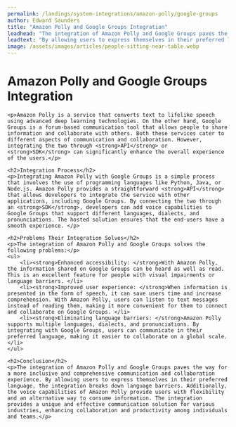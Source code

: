 ```yaml
---
permalink: /landings/system-integrations/amazon-polly/google-groups
author: Edward Saunders
title: "Amazon Polly and Google Groups Integration"
leadhead: "The integration of Amazon Polly and Google Groups paves the way for a more inclusive and comprehensive communication and collaboration experience"
leadtext: "By allowing users to express themselves in their preferred language, the integration breaks down language barriers. Additionally, the voice capabilities of Amazon Polly provide users with flexibility and an alternative way to consume information. The integration provides a unique and effective communication solution for various industries, enhancing collaboration and productivity among individuals and teams."
image: /assets/images/articles/people-sitting-near-table.webp
---
```

<div class="arttext">	<h1>Amazon Polly and Google Groups Integration</h1>

	<p>Amazon Polly is a service that converts text to lifelike speech using advanced deep learning technologies. On the other hand, Google Groups is a forum-based communication tool that allows people to share information and collaborate with others. Both these services cater to different aspects of communication and collaboration. However, integrating the two through <strong>API</strong> or <strong>SDK</strong> can significantly enhance the overall experience of the users.</p>

	<h2>Integration Process</h2>
	<p>Integrating Amazon Polly with Google Groups is a simple process that involves the use of programming languages like Python, Java, or Node.js. Amazon Polly provides a straightforward <strong>API</strong> that allows developers to integrate the service with other applications, including Google Groups. By connecting the two through an <strong>SDK</strong>, developers can add voice capabilities to Google Groups that support different languages, dialects, and pronunciations. The hosted solution ensures that the end-users have a smooth experience. </p>

	<h2>Problems Their Integration Solves</h2>
	<p>The integration of Amazon Polly and Google Groups solves the following problems:</p>
	<ul>
		<li><strong>Enhanced accessibility: </strong>With Amazon Polly, the information shared on Google Groups can be heard as well as read. This is an excellent feature for people with visual impairments or language barriers. </li>
		<li><strong>Improved user experience: </strong>When information is presented in the form of speech, it can save users time and increase comprehension. With Amazon Polly, users can listen to text messages instead of reading them, making it more convenient for them to connect and collaborate on Google Groups. </li>
		<li><strong>Eliminating language barriers: </strong>Amazon Polly supports multiple languages, dialects, and pronunciations. By integrating with Google Groups, users can communicate in their preferred language, making it easier to collaborate on a global scale.</li>
	</ul>

	<h2>Conclusion</h2>
	<p>The integration of Amazon Polly and Google Groups paves the way for a more inclusive and comprehensive communication and collaboration experience. By allowing users to express themselves in their preferred language, the integration breaks down language barriers. Additionally, the voice capabilities of Amazon Polly provide users with flexibility and an alternative way to consume information. The integration provides a unique and effective communication solution for various industries, enhancing collaboration and productivity among individuals and teams.</p>

</div>